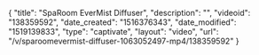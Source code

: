{
    "title": "SpaRoom EverMist Diffuser",
    "description": "",
    "videoid": "138359592",
    "date_created": "1516376343",
    "date_modified": "1519139833",
    "type": "captivate",
    "layout": "video",
    "url": "\/v\/sparoomevermist-diffuser-1063052497-mp4\/138359592"
}
